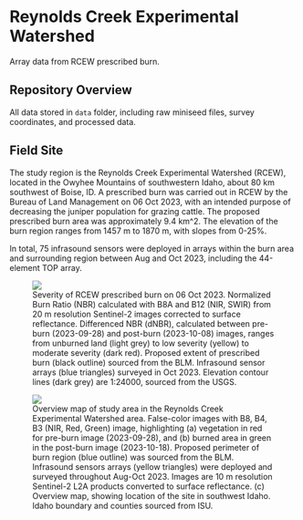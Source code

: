 # Reynolds Creek Experimental Watershed
Array data from RCEW prescribed burn.


## Repository Overview

All data stored in `data` folder, including raw miniseed files, survey coordinates, and processed data.



## Field Site
The study region is the Reynolds Creek Experimental Watershed (RCEW), located in the Owyhee Mountains of southwestern Idaho, about 80 km southwest of Boise, ID. A prescribed burn was carried out in RCEW by the Bureau of Land Management on 06 Oct 2023, with an intended purpose of decreasing the juniper population for grazing cattle. The proposed prescribed burn area was approximately 9.4 km^2. The elevation of the burn region ranges from 1457 m to 1870 m, with slopes from 0-25%.

In total, 75 infrasound sensors were deployed in arrays within the burn area and surrounding region between Aug and Oct 2023, including the 44-element TOP array.


<p align="center">
<figure>
    <img src="/figures/Burn_Severity.png">
    <figcaption> Severity of RCEW prescribed burn on 06 Oct 2023. Normalized Burn Ratio (NBR) calculated with B8A and B12 (NIR, SWIR) from 20 m resolution Sentinel-2 images corrected to surface reflectance. Differenced NBR (dNBR), calculated between pre-burn (2023-09-28) and post-burn (2023-10-08) images, ranges from unburned land (light grey) to low severity (yellow) to moderate severity (dark red). Proposed extent of prescribed burn (black outline) sourced from the BLM. Infrasound sensor arrays (blue triangles) surveyed in Oct 2023. Elevation contour lines (dark grey) are 1:24000, sourced from the USGS. </figcaption>
</figure>
</p>


<p align="center">
<figure>
    <img src="/figures/Overview_Map.png">
    <figcaption> Overview map of study area in the Reynolds Creek Experimental Watershed area. False-color images with B8, B4, B3 (NIR, Red, Green) image, highlighting (a) vegetation in red for pre-burn image (2023-09-28), and (b) burned area in green in the post-burn image (2023-10-18). Proposed perimeter of burn region (blue outline) was sourced from the BLM. Infrasound sensors arrays (yellow triangles) were deployed and surveyed throughout Aug-Oct 2023. Images are 10 m resolution Sentinel-2 L2A products converted to surface reflectance. (c) Overview map, showing location of the site in southwest Idaho. Idaho boundary and counties sourced from ISU. </figcaption>
</figure>
</p>


